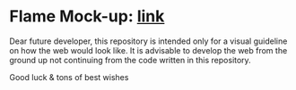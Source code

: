 # Flame Mock-up: [link](https://flamemockup.github.io/mockup/)

Dear future developer, this repository is intended only for a visual guideline on how the web would look like. 
It is advisable to develop the web from the ground up not continuing from the code written in this repository.

Good luck & tons of best wishes

